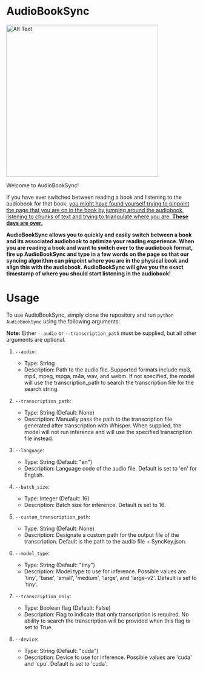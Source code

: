 # AudioBookSync

<img src="https://s5.gifyu.com/images/Sitk1.gif" alt="Alt Text" width="400"/>

Welcome to AudioBookSync! 

If you have ever switched between reading a book and listening to the audiobook for that book, <ins>you might have found yourself trying to pinpoint the page that you are on in the book by jumping around the audiobook, listening to chunks of text and trying to triangulate where you are. **These days are over.</ins>** 

**AudioBookSync allows you to quickly and easily switch between a book and its associated audiobook to optimize your reading experience. When you are reading a book and want to switch over to the audiobook format, fire up AudioBookSync and type in a few words on the page so that our syncing algorithm can pinpoint where you are in the physical book and align this with the audiobook. AudioBookSync will give you the exact timestamp of where you should start listening in the audiobook!**

# Usage
To use AudioBookSync, simply clone the repository and run `python AudioBookSync` using the following arguments:

**Note:** Either `--audio` or `--transcription_path` must be supplied, but all other arguments are optional.

1. `--audio`:
   - Type: String
   - Description: Path to the audio file. Supported formats include mp3, mp4, mpeg, mpga, m4a, wav, and webm. If not specified, the model will use the transcription_path to search the transcription file for the search string.

2. `--transcription_path`:
   - Type: String (Default: None)
   - Description: Manually pass the path to the transcription file generated after transcription with Whisper. When supplied, the model will not run inference and will use the specified transcription file instead.

3. `--language`:
   - Type: String (Default: "en")
   - Description: Language code of the audio file. Default is set to 'en' for English.

4. `--batch_size`:
   - Type: Integer (Default: 16)
   - Description: Batch size for inference. Default is set to 16.

5. `--custom_transcription_path`:
   - Type: String (Default: None)
   - Description: Designate a custom path for the output file of the transcription. Default is the path to the audio file + SyncKey.json.

6. `--model_type`:
   - Type: String (Default: "tiny")
   - Description: Model type to use for inference. Possible values are 'tiny', 'base', 'small', 'medium', 'large', and 'large-v2'. Default is set to 'tiny'.

7. `--transcription_only`:
   - Type: Boolean flag (Default: False)
   - Description: Flag to indicate that only transcription is required. No ability to search the transcription will be provided when this flag is set to True.

8. `--device`:
   - Type: String (Default: "cuda")
   - Description: Device to use for inference. Possible values are 'cuda' and 'cpu'. Default is set to 'cuda'.
